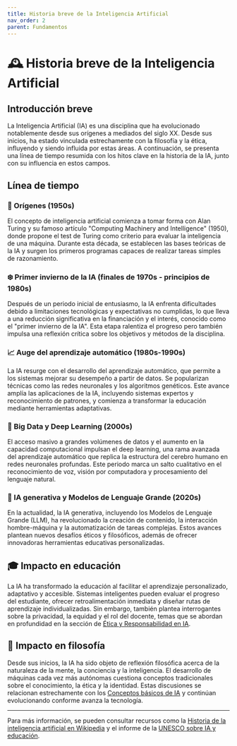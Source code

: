 ```yaml
---
title: Historia breve de la Inteligencia Artificial
nav_order: 2
parent: Fundamentos
---
```


# 🕰️ Historia breve de la Inteligencia Artificial

## Introducción breve

La Inteligencia Artificial (IA) es una disciplina que ha evolucionado notablemente desde sus orígenes a mediados del siglo XX. Desde sus inicios, ha estado vinculada estrechamente con la filosofía y la ética, influyendo y siendo influida por estas áreas. A continuación, se presenta una línea de tiempo resumida con los hitos clave en la historia de la IA, junto con su influencia en estos campos.

## Línea de tiempo

### 🏁 Orígenes (1950s)

El concepto de inteligencia artificial comienza a tomar forma con Alan Turing y su famoso artículo "Computing Machinery and Intelligence" (1950), donde propone el test de Turing como criterio para evaluar la inteligencia de una máquina. Durante esta década, se establecen las bases teóricas de la IA y surgen los primeros programas capaces de realizar tareas simples de razonamiento.

### ❄️ Primer invierno de la IA (finales de 1970s - principios de 1980s)

Después de un periodo inicial de entusiasmo, la IA enfrenta dificultades debido a limitaciones tecnológicas y expectativas no cumplidas, lo que lleva a una reducción significativa en la financiación y el interés, conocido como el "primer invierno de la IA". Esta etapa ralentiza el progreso pero también impulsa una reflexión crítica sobre los objetivos y métodos de la disciplina.

### 📈 Auge del aprendizaje automático (1980s-1990s)

La IA resurge con el desarrollo del aprendizaje automático, que permite a los sistemas mejorar su desempeño a partir de datos. Se popularizan técnicas como las redes neuronales y los algoritmos genéticos. Este avance amplía las aplicaciones de la IA, incluyendo sistemas expertos y reconocimiento de patrones, y comienza a transformar la educación mediante herramientas adaptativas.

### 💾 Big Data y Deep Learning (2000s)

El acceso masivo a grandes volúmenes de datos y el aumento en la capacidad computacional impulsan el deep learning, una rama avanzada del aprendizaje automático que replica la estructura del cerebro humano en redes neuronales profundas. Este periodo marca un salto cualitativo en el reconocimiento de voz, visión por computadora y procesamiento del lenguaje natural.

### 🤖 IA generativa y Modelos de Lenguaje Grande (2020s)

En la actualidad, la IA generativa, incluyendo los Modelos de Lenguaje Grande (LLM), ha revolucionado la creación de contenido, la interacción hombre-máquina y la automatización de tareas complejas. Estos avances plantean nuevos desafíos éticos y filosóficos, además de ofrecer innovadoras herramientas educativas personalizadas.

## 🎓 Impacto en educación

La IA ha transformado la educación al facilitar el aprendizaje personalizado, adaptativo y accesible. Sistemas inteligentes pueden evaluar el progreso del estudiante, ofrecer retroalimentación inmediata y diseñar rutas de aprendizaje individualizadas. Sin embargo, también plantea interrogantes sobre la privacidad, la equidad y el rol del docente, temas que se abordan en profundidad en la sección de [Ética y Responsabilidad en IA](../Etica/Etica-y-Responsabilidad-en-IA.md).

## 🧠 Impacto en filosofía

Desde sus inicios, la IA ha sido objeto de reflexión filosófica acerca de la naturaleza de la mente, la conciencia y la inteligencia. El desarrollo de máquinas cada vez más autónomas cuestiona conceptos tradicionales sobre el conocimiento, la ética y la identidad. Estas discusiones se relacionan estrechamente con los [Conceptos básicos de IA](../Fundamentos/Conceptos-basicos-IA.md) y continúan evolucionando conforme avanza la tecnología.

---

Para más información, se pueden consultar recursos como la [Historia de la inteligencia artificial en Wikipedia](https://es.wikipedia.org/wiki/Historia_de_la_inteligencia_artificial) y el informe de la [UNESCO sobre IA y educación](https://es.unesco.org/themes/ict-education/artificial-intelligence).
